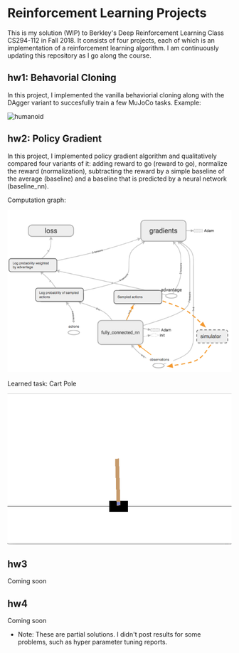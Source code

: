 # Reinforcement Learning Projects
This is my solution (WIP) to Berkley's Deep Reinforcement Learning Class CS294-112 in Fall 2018. It consists of four projects, each of which is an implementation of a reinforcement learning algorithm. I am continuously updating this repository as I go along the course.

## hw1: Behavorial Cloning
In this project, I implemented the vanilla behaviorial cloning along with the DAgger variant to succesfully train a few MuJoCo tasks. Example:

![humanoid](hw1/img/humanoid_dagger.gif)

## hw2: Policy Gradient
In this project, I implemented policy gradient algorithm and qualitatively compared four variants of it: adding reward to go (reward to go), normalize the reward (normalization), subtracting the reward by a simple baseline of the average (baseline) and a baseline that is predicted by a neural network (baseline_nn). 

Computation graph:

![graph](hw2/img/graph.png)

Learned task: Cart Pole

![cartpole](hw2/img/learned.gif)

## hw3
Coming soon

## hw4
Coming soon

* Note: These are partial solutions. I didn't post results for some problems, such as hyper parameter tuning reports.
